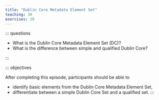 ```yaml
---
title: "Dublin Core Metadata Element Set"
teaching: 30
exercises: 20
---
```

::: questions 

- What is the Dublin Core Metadata Element Set (DC)?
- What is the difference between simple and qualified Dublin Core? 

:::

::: objectives  

After completing this episode, participants should be able to  

- identify basic elements from the Dublin Core Metadata Element Set,   
- differentiate between a simple Dublin Core Set and a qualified set.
:::
